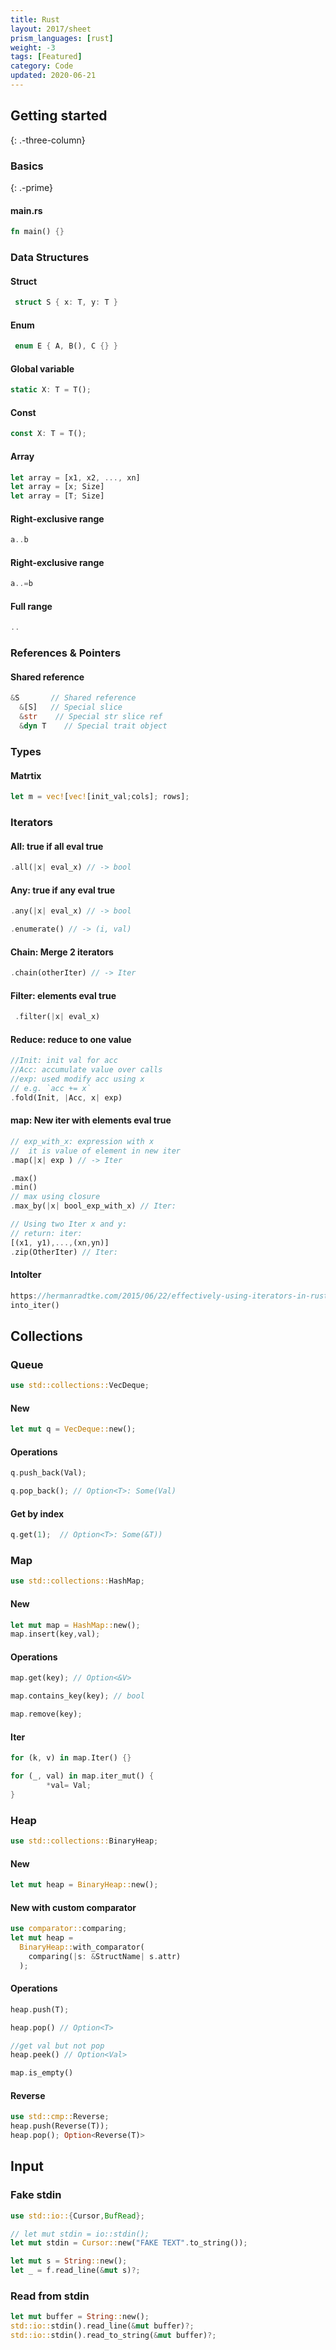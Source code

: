 ```yaml
---
title: Rust
layout: 2017/sheet
prism_languages: [rust]
weight: -3
tags: [Featured]
category: Code
updated: 2020-06-21
---
```


## Getting started
{: .-three-column}

### Basics
{: .-prime}

#### main.rs
```rust
fn main() {}
```

### Data Structures
#### Struct
```rust
 struct S { x: T, y: T }
```
#### Enum
```rust
 enum E { A, B(), C {} }
```
#### Global variable
```rust
static X: T = T();
```
#### Const
```rust
const X: T = T();
```
#### Array
```rust
let array = [x1, x2, ..., xn]
let array = [x; Size]
let array = [T; Size]
```
#### Right-exclusive range
```rust
a..b
```
#### Right-exclusive range
```rust
a..=b
```
#### Full range
```rust
..
```

### References & Pointers
#### Shared reference
```rust
&S       // Shared reference
  &[S]   // Special slice
  &str	  // Special str slice ref
  &dyn T	// Special trait object 
```
### Types
#### Matrtix
```rust
let m = vec![vec![init_val;cols]; rows];
```
### Iterators
#### All: true if all eval true
```rust
.all(|x| eval_x) // -> bool
```
#### Any: true if any eval true
```rust
.any(|x| eval_x) // -> bool
```
```rust
.enumerate() // -> (i, val)
```
#### Chain:  Merge 2 iterators
```rust
.chain(otherIter) // -> Iter     
```
#### Filter: elements eval true
```rust
 .filter(|x| eval_x)
```
#### Reduce: reduce to one value
```rust
//Init: init val for acc
//Acc: accumulate value over calls
//exp: used modify acc using x
// e.g. `acc += x`
.fold(Init, |Acc, x| exp)
```
#### map: New iter with elements eval true
```rust
// exp_with_x: expression with x
//  it is value of element in new iter
.map(|x| exp ) // -> Iter
```
```rust
.max()
.min()
// max using closure
.max_by(|x| bool_exp_with_x) // Iter: 
```
```rust
// Using two Iter x and y:
// return: iter:
[(x1, y1),...,(xn,yn)] 
.zip(OtherIter) // Iter: 
```
#### IntoIter
```rust
https://hermanradtke.com/2015/06/22/effectively-using-iterators-in-rust.html
into_iter()
```


## Collections
### Queue
```rust
use std::collections::VecDeque;
```
#### New
```rust
let mut q = VecDeque::new();
```
#### Operations
```rust
q.push_back(Val);
```
```rust
q.pop_back(); // Option<T>: Some(Val)
```
#### Get by index
```rust
q.get(1);  // Option<T>: Some(&T))
````

### Map
```rust
use std::collections::HashMap;
```
#### New
```rust
let mut map = HashMap::new();
map.insert(key,val);
```
#### Operations
```rust
map.get(key); // Option<&V>
```
```rust
map.contains_key(key); // bool
```
```rust
map.remove(key);
```
#### Iter
```rust
for (k, v) in map.Iter() {}
```
```rust
for (_, val) in map.iter_mut() {
        *val= Val;
}
```

### Heap
```rust
use std::collections::BinaryHeap;
```
#### New
```rust
let mut heap = BinaryHeap::new();
```
#### New with custom comparator
```rust
use comparator::comparing;
let mut heap = 
  BinaryHeap::with_comparator(
    comparing(|s: &StructName| s.attr)
  );
```
#### Operations
```rust
heap.push(T);
```
```rust
heap.pop() // Option<T>
```
```rust
//get val but not pop
heap.peek() // Option<Val>
```
```rust
map.is_empty()
```
#### Reverse
```rust
use std::cmp::Reverse;
heap.push(Reverse(T));
heap.pop(); Option<Reverse(T)>
```

## Input
### Fake stdin
```rust
use std::io::{Cursor,BufRead};

// let mut stdin = io::stdin();
let mut stdin = Cursor::new("FAKE TEXT".to_string());

let mut s = String::new();
let _ = f.read_line(&mut s)?;
```
### Read from stdin
```rust
let mut buffer = String::new();
std::io::stdin().read_line(&mut buffer)?;
std::io::stdin().read_to_string(&mut buffer)?;
```


